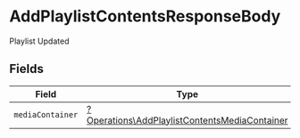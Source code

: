 # AddPlaylistContentsResponseBody

Playlist Updated


## Fields

| Field                                                                                                         | Type                                                                                                          | Required                                                                                                      | Description                                                                                                   |
| ------------------------------------------------------------------------------------------------------------- | ------------------------------------------------------------------------------------------------------------- | ------------------------------------------------------------------------------------------------------------- | ------------------------------------------------------------------------------------------------------------- |
| `mediaContainer`                                                                                              | [?Operations\AddPlaylistContentsMediaContainer](../../Models/Operations/AddPlaylistContentsMediaContainer.md) | :heavy_minus_sign:                                                                                            | N/A                                                                                                           |